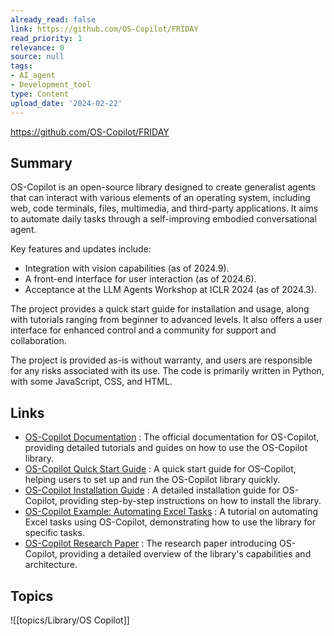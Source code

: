 ```yaml
---
already_read: false
link: https://github.com/OS-Copilot/FRIDAY
read_priority: 1
relevance: 0
source: null
tags:
- AI_agent
- Development_tool
type: Content
upload_date: '2024-02-22'
---
```


https://github.com/OS-Copilot/FRIDAY
## Summary

OS-Copilot is an open-source library designed to create generalist agents that can interact with various elements of an operating system, including web, code terminals, files, multimedia, and third-party applications. It aims to automate daily tasks through a self-improving embodied conversational agent.

Key features and updates include:
- Integration with vision capabilities (as of 2024.9).
- A front-end interface for user interaction (as of 2024.6).
- Acceptance at the LLM Agents Workshop at ICLR 2024 (as of 2024.3).

The project provides a quick start guide for installation and usage, along with tutorials ranging from beginner to advanced levels. It also offers a user interface for enhanced control and a community for support and collaboration.

The project is provided as-is without warranty, and users are responsible for any risks associated with its use. The code is primarily written in Python, with some JavaScript, CSS, and HTML.
## Links

- [OS-Copilot Documentation](https://os-copilot.readthedocs.io/en/latest/) : The official documentation for OS-Copilot, providing detailed tutorials and guides on how to use the OS-Copilot library.
- [OS-Copilot Quick Start Guide](https://os-copilot.readthedocs.io/en/latest/quick_start.html) : A quick start guide for OS-Copilot, helping users to set up and run the OS-Copilot library quickly.
- [OS-Copilot Installation Guide](https://os-copilot.readthedocs.io/en/latest/installation.html) : A detailed installation guide for OS-Copilot, providing step-by-step instructions on how to install the library.
- [OS-Copilot Example: Automating Excel Tasks](https://os-copilot.readthedocs.io/en/latest/tutorials/example_excel.html) : A tutorial on automating Excel tasks using OS-Copilot, demonstrating how to use the library for specific tasks.
- [OS-Copilot Research Paper](https://arxiv.org/pdf/2402.07456.pdf) : The research paper introducing OS-Copilot, providing a detailed overview of the library's capabilities and architecture.

## Topics

![[topics/Library/OS Copilot]]